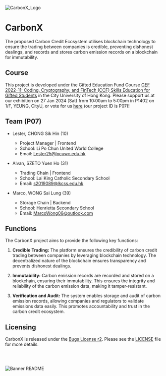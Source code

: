 ![CarbonX_Logo](https://github.com/LesterCSH/CarbonX/assets/81981503/9459c6b1-bae0-43a1-a2b5-c21e2f5c2dfa)
# CarbonX

The proposed Carbon Credit Ecosystem utilises blockchain technology to ensure the trading between companies is credible, preventing dishonest dealings, and records and stores carbon emission records on a blockchain for immutability. 

## Course
This project is developed under the Gifted Education Fund Course [GEF 2022-11: Coding, Cryptography, and FinTech (CCF) Skills Education for Gifted Students](https://www.edb.gov.hk/attachment/tc/curriculum-development/major-level-of-edu/gifted/GE-Fund/2022-11_en.pdf) in the City University of Hong Kong. Please support us at our exhibition on 27 Jan 2024 (Sat) from 10:00am to 5:00pm in P1402 on 1/F, YEUNG, CityU, or vote for us [here](https://docs.google.com/forms/d/e/1FAIpQLSfPgzmHwWXYz8UA245Q64vGQMEREYhEx6VNgzr2CdL9Ofc_7w/viewform) (our project ID is P07)!

## Team (P07)

- Lester, CHONG Sik Hin (10)
  - Project Manager | Frontend 
  - School: Li Po Chun United World College
  - Email: Lester25@lpcuwc.edu.hk

- Alvan, SZETO Yuen Ho (31)
  - Trading Chain | Frontend
  - School: Lai King Catholic Secondary School
  - Email: s2019089@lkcss.edu.hk

- Marco, WONG Sai Lung (39)
  - Storage Chain | Backend 
  - School: Henrietta Secondary School
  - Email: MarcoWong06@outlook.com

## Functions

The CarbonX project aims to provide the following key functions:

1. **Credible Trading:** The platform ensures the credibility of carbon credit trading between companies by leveraging blockchain technology. The decentralized nature of the blockchain ensures transparency and prevents dishonest dealings.

2. **Immutability:** Carbon emission records are recorded and stored on a blockchain, ensuring their immutability. This ensures the integrity and reliability of the carbon emission data, making it tamper-resistant.

3. **Verification and Audit:** The system enables storage and audit of carbon emission records, allowing companies and regulators to validate emissions data easily. This promotes accountability and trust in the carbon credit ecosystem.

## Licensing

CarbonX is released under the [Bugs License r2](https://github.com/benlk/misc-licenses/blob/master/bugs-license.md). Please see the [LICENSE](LICENSE.md) file for more details.

‎‎
‎
##
 
![Banner README](https://github.com/LesterCSH/CarbonX/assets/81981503/bf99d463-aeb0-45e3-9936-df8b47fe7c1e)
